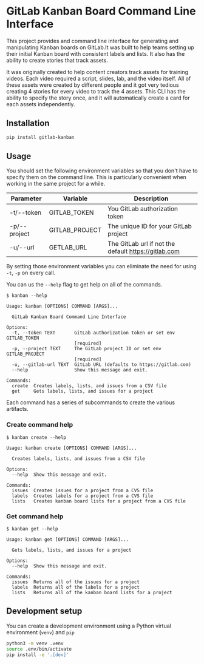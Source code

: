 # GitLab Kanban Board Command Line Interface

This project provides and command line interface for generating and manipulating Kanban boards on GitLab.It was built to help teams setting up their initial Kanban board with consistent labels and lists. It also has the ability to create stories that track assets.

It was originally created to help content creators track assets for training videos. Each video required a script, slides, lab, and the video itself. All of these assets were created by different people and it got very tedious creating 4 stories for every video to track the 4 assets. This CLI has the ability to specify the story once, and it will automatically create a card for each assets independently.

## Installation

```bash
pip install gitlab-kanban
```

## Usage

You should set the following environment variables so that you don't have to specify them on the command line. This is particularly convenient when working in the same project for a while.


| Parameter| Variable | Description |
|-------|----------|-------------|
| -t/--token | GITLAB_TOKEN | You GitLab authorization token |
| -p/--project | GITLAB_PROJECT | The unique ID for your GitLab project |
| -u/--url | GETLAB_URL | The GitLab url if not the default https://gitlab.com |

By setting those environment variables you can eliminate the need for using `-t`, `-p` on every call.

You can us the `--help` flag to get help on all of the commands.

```text
$ kanban --help

Usage: kanban [OPTIONS] COMMAND [ARGS]...

  GitLab Kanban Board Command Line Interface

Options:
  -t, --token TEXT       GitLab authorization token or set env GITLAB_TOKEN
                         [required]
  -p, --project TEXT     The GitLab project ID or set env GITLAB_PROJECT
                         [required]
  -u, --gitlab-url TEXT  GitLab URL (defaults to https://gitlab.com)
  --help                 Show this message and exit.

Commands:
  create  Creates labels, lists, and issues from a CSV file
  get     Gets labels, lists, and issues for a project
```

Each command has a series of subcommands to create the various artifacts.

### Create command help

```text
$ kanban create --help

Usage: kanban create [OPTIONS] COMMAND [ARGS]...

  Creates labels, lists, and issues from a CSV file

Options:
  --help  Show this message and exit.

Commands:
  issues  Creates issues for a project from a CVS file
  labels  Creates labels for a project from a CVS file
  lists   Creates kanban board lists for a project from a CVS file
```

### Get command help

```text
$ kanban get --help

Usage: kanban get [OPTIONS] COMMAND [ARGS]...

  Gets labels, lists, and issues for a project

Options:
  --help  Show this message and exit.

Commands:
  issues  Returns all of the issues for a project
  labels  Returns all of the labels for a project
  lists   Returns all of the kanban board lists for a project
```

## Development setup

You can create a development environment using a Python virtual environment (`venv`) and `pip` 

```bash
python3 -m venv .venv
source .env/bin/activate
pip install -e '.[dev]'
```
